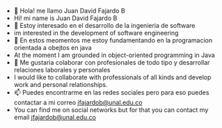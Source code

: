 - 👋 Hola! me llamo Juan David Fajardo B
- Hi! mi name is Juan David Fajardo B 
- 👀 Estoy interesado en el desarrollo de la ingenieria de software
- im interested in the development of software engineering 
- 🌱 En estos meomentos me estoy fundamentando en la programacion orientada a obejtos en java
- At the moment I am grounded in object-oriented programming in Java
- 💞️ Me gustaria colaborar con profesionales de todo tipo y desarrollar relaciones laborales y personales
- I would like to collaborate with professionals of all kinds and develop work and personal relationships.
- 📫 Puedes encontrarme en las redes sociales pero para eso puedes contactar a mi correo jfajardob@unal.edu.co
- You can find me on social networks but for that you can contact my email jfajardob@unal.edu.co
<!---
Therealdavi836/Therealdavi836 is a ✨ special ✨ repository because its `README.md` (this file) appears on your GitHub profile.
You can click the Preview link to take a look at your changes.
--->
